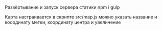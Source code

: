 Развёртывание и запуск сервера статики
npm i
gulp

Карта настраивается в скрипте src/map.js
	можно указать название и координату метки, координату центра и увеличение
